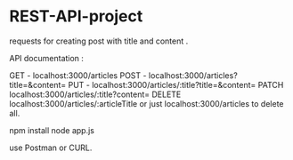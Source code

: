 # REST-API-project
requests for creating post with title and content .

API documentation :

GET -  localhost:3000/articles
POST - localhost:3000/articles?title=&content=
PUT - localhost:3000/articles/:title?title=&content= 
PATCH localhost:3000/articles/:title?content= 
DELETE localhost:3000/articles/:articleTitle   or just localhost:3000/articles to delete all. 

 
npm install
node app.js

use Postman or CURL. 
